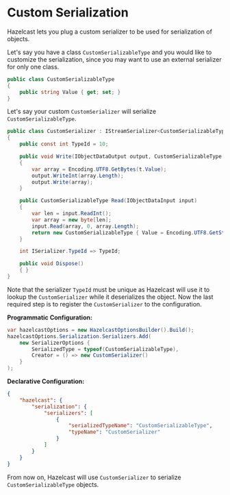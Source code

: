 # Custom Serialization

Hazelcast lets you plug a custom serializer to be used for serialization of objects.

Let's say you have a class `CustomSerializableType` and you would like to customize the serialization, since you may want to use an external serializer for only one class.

```csharp
public class CustomSerializableType
{
    public string Value { get; set; }
}
```

Let's say your custom `CustomSerializer` will serialize `CustomSerializableType`.

```csharp
public class CustomSerializer : IStreamSerializer<CustomSerializableType>
{
    public const int TypeId = 10;

    public void Write(IObjectDataOutput output, CustomSerializableType t)
    {
        var array = Encoding.UTF8.GetBytes(t.Value);
        output.WriteInt(array.Length);
        output.Write(array);
    }

    public CustomSerializableType Read(IObjectDataInput input)
    {
        var len = input.ReadInt();
        var array = new byte[len];
        input.Read(array, 0, array.Length);
        return new CustomSerializableType { Value = Encoding.UTF8.GetString(array) };
    }

    int ISerializer.TypeId => TypeId;

    public void Dispose()
    { }
}
```

Note that the serializer `TypeId` must be unique as Hazelcast will use it to lookup the `CustomSerializer` while it deserializes the object.
Now the last required step is to register the `CustomSerializer` to the configuration.

**Programmatic Configuration:**

```c#
var hazelcastOptions = new HazelcastOptionsBuilder().Build();
hazelcastOptions.Serialization.Serializers.Add(
    new SerializerOptions {
        SerializedType = typeof(CustomSerializableType),
        Creator = () => new CustomSerializer()
    }
);
```

**Declarative Configuration:**
```json
{
    "hazelcast": {
        "serialization": {
            "serializers": [
                {
                    "serializedTypeName": "CustomSerializableType",
                    "typeName": "CustomSerializer"
                }
            ]
        }
    }
}
```

From now on, Hazelcast will use `CustomSerializer` to serialize `CustomSerializableType` objects.
